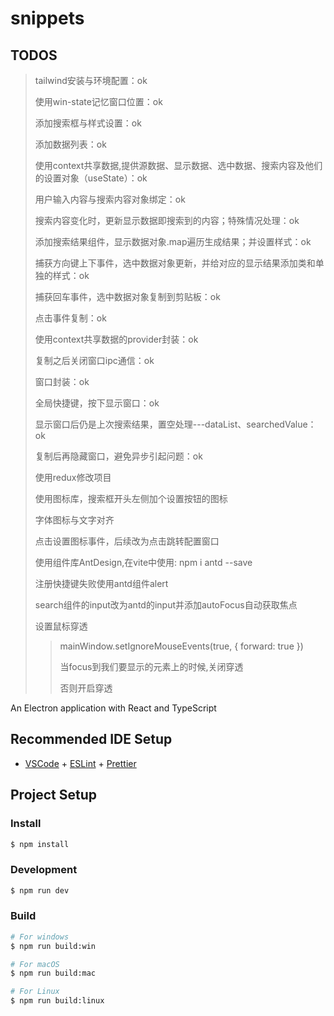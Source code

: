 # snippets

## TODOS
> tailwind安装与环境配置：ok
>
> 使用win-state记忆窗口位置：ok
>
> 添加搜索框与样式设置：ok
>
> 添加数据列表：ok
>
> 使用context共享数据,提供源数据、显示数据、选中数据、搜索内容及他们的设置对象（useState）：ok
>
> 用户输入内容与搜索内容对象绑定：ok
>
> 搜索内容变化时，更新显示数据即搜索到的内容；特殊情况处理：ok
>
> 添加搜索结果组件，显示数据对象.map遍历生成结果；并设置样式：ok
>
> 捕获方向键上下事件，选中数据对象更新，并给对应的显示结果添加类和单独的样式：ok
>
> 捕获回车事件，选中数据对象复制到剪贴板：ok
>
> 点击事件复制：ok
>
> 使用context共享数据的provider封装：ok
>
> 复制之后关闭窗口ipc通信：ok
>
>窗口封装：ok
>
>全局快捷键，按下显示窗口：ok
>
> 显示窗口后仍是上次搜索结果，置空处理---dataList、searchedValue：ok
>
> 复制后再隐藏窗口，避免异步引起问题：ok
>
> 使用redux修改项目
>
> 使用图标库，搜索框开头左侧加个设置按钮的图标
>
> 字体图标与文字对齐
>
> 点击设置图标事件，后续改为点击跳转配置窗口
>
> 使用组件库AntDesign,在vite中使用: npm i antd --save
>
> 注册快捷键失败使用antd组件alert
>
> search组件的input改为antd的input并添加autoFocus自动获取焦点
>
> 设置鼠标穿透
> > mainWindow.setIgnoreMouseEvents(true, { forward: true })
> >
> > 当focus到我们要显示的元素上的时候,关闭穿透
> >
> > 否则开启穿透

An Electron application with React and TypeScript

## Recommended IDE Setup

- [VSCode](https://code.visualstudio.com/) + [ESLint](https://marketplace.visualstudio.com/items?itemName=dbaeumer.vscode-eslint) + [Prettier](https://marketplace.visualstudio.com/items?itemName=esbenp.prettier-vscode)

## Project Setup

### Install

```bash
$ npm install
```

### Development

```bash
$ npm run dev
```

### Build

```bash
# For windows
$ npm run build:win

# For macOS
$ npm run build:mac

# For Linux
$ npm run build:linux
```
